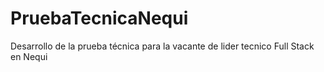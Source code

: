 # PruebaTecnicaNequi
Desarrollo de la prueba técnica para la vacante de lider tecnico Full Stack en Nequi
